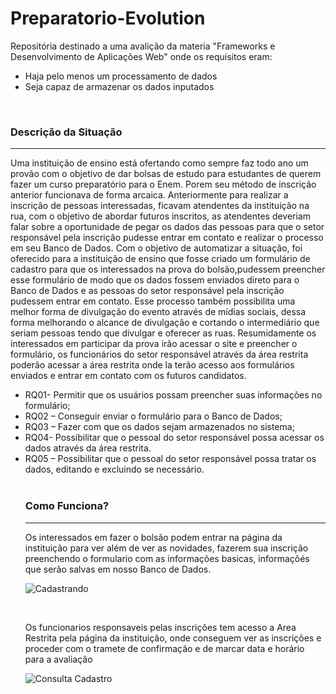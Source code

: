 # Preparatorio-Evolution

<p>Repositória destinado a uma avalição da materia "Frameworks e Desenvolvimento de Aplicações Web" onde os requisitos eram:
  
<ul>
  <li>Haja pelo menos um processamento de dados</li>
  <li>Seja capaz de armazenar os dados inputados</li>
</ul>
</p>


<br>


<h3>Descrição da Situação</h3>
<hr>
<p>
Uma instituição de ensino está ofertando como sempre faz todo ano um provão com o objetivo de dar bolsas de estudo para estudantes de querem fazer um curso preparatório para o Enem. Porem seu método de inscrição anterior funcionava de forma arcaica. 
Anteriormente para realizar a inscrição de pessoas interessadas, ficavam atendentes da instituição na rua, com o objetivo de abordar futuros inscritos, as atendentes deveriam falar sobre a oportunidade de pegar os dados das pessoas para que o setor responsável pela inscrição pudesse entrar em contato e realizar o processo em seu Banco de Dados.
Com o objetivo de automatizar a situação, foi oferecido para a instituição de ensino que fosse criado um formulário de cadastro para que os interessados na prova do bolsão,pudessem preencher esse formulário de modo que os dados fossem enviados direto para o Banco de Dados e as pessoas do setor responsável pela inscrição pudessem entrar em contato. Esse processo também possibilita uma melhor forma de divulgação do evento através de mídias sociais, dessa forma melhorando o alcance de divulgação e cortando o intermediário que seriam pessoas tendo que divulgar e oferecer as ruas.
Resumidamente os interessados em participar da prova irão acessar o site e preencher o formulário, os funcionários do setor responsável através da área restrita poderão acessar a área restrita onde la terão acesso aos formulários enviados e entrar em contato com os futuros candidatos. 
</p>

<ul>
  <li>RQ01- Permitir que os usuários possam preencher suas informações no formulário;</li>
  <li>RQ02 – Conseguir enviar o formulário para o Banco de Dados;</li>
  <li>RQ03 – Fazer com que os dados sejam armazenados no sistema;</li>
  <li>RQ04- Possibilitar que o pessoal do setor responsável possa acessar os dados através da área restrita.</li>
  <li>RQ05 – Possibilitar que o pessoal do setor responsável possa tratar os dados, editando e excluindo se necessário.</li>
</lu>

<br>

<h3>Como Funciona?</h3>
<hr>
<p>Os interessados em fazer o bolsão podem entrar na página da instituição para ver além de ver as novidades, fazerem sua inscrição preenchendo o formulario com as informações basicas, informaçõés que serão salvas em nosso Banco de Dados.
</p>

![Cadastrando](https://user-images.githubusercontent.com/85044936/161387593-160e5999-3800-40fc-a1f0-9ac271ad08ca.gif)

<br>

<p>Os funcionarios responsaveis pelas inscrições tem acesso a Area Restrita pela página da instituição, onde conseguem ver as inscrições e proceder com o tramete de confirmação e de marcar data e horário para a avaliação</p>

![Consulta Cadastro](https://user-images.githubusercontent.com/85044936/161387870-1a3f42c1-7f3a-40ae-8362-ba81ba9bcd67.gif)



